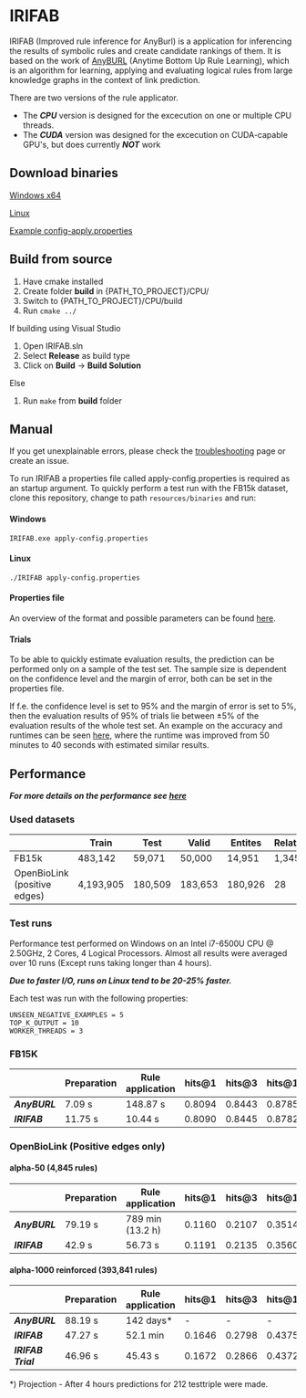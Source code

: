 # IRIFAB

IRIFAB (Improved rule inference for AnyBurl) is a application for inferencing the results of symbolic rules and create candidate rankings of them. It is based on the work of [AnyBURL](http://web.informatik.uni-mannheim.de/AnyBURL/) (Anytime Bottom Up Rule Learning), which is an algorithm for learning, applying and evaluating logical rules from large knowledge graphs in the context of link prediction.

There are two versions of the rule applicator. 
+ The ***CPU*** version is designed for the excecution on one or multiple CPU threads. 
+ The ***CUDA*** version was designed for the excecution on CUDA-capable GPU's, but does currently ***NOT*** work

## Download binaries

[Windows x64](https://github.com/OpenBioLink/IRIFAB/raw/master/resources/binaries/IRIFAB.exe)

[Linux](https://github.com/OpenBioLink/IRIFAB/raw/master/resources/binaries/IRIFAB)

[Example config-apply.properties](https://github.com/OpenBioLink/IRIFAB/raw/master/resources/binaries/config-apply.properties)

## Build from source

1. Have cmake installed
2. Create folder **build** in {PATH_TO_PROJECT}/CPU/
3. Switch to {PATH_TO_PROJECT}/CPU/build
4. Run `cmake ../`

If building using Visual Studio
1. Open IRIFAB.sln
2. Select **Release** as build type
4. Click on **Build** → **Build Solution**

Else
1. Run `make` from **build** folder

## Manual

If you get unexplainable errors, please check the [troubleshooting](https://github.com/OpenBioLink/IRIFAB/wiki/Troubleshooting) page or create an issue.

To run IRIFAB a properties file called apply-config.properties is required as an startup argument. To quickly perform a test run with the FB15k dataset, clone this repository, change to path `resources/binaries` and run:

#### Windows

`IRIFAB.exe apply-config.properties`

#### Linux

`./IRIFAB apply-config.properties`

#### Properties file

An overview of the format and possible parameters can be found [here](https://github.com/OpenBioLink/IRIFAB/wiki/Properties-file).

#### Trials

To be able to quickly estimate evaluation results, the prediction can be performed only on a sample of the test set. The sample size is dependent on the confidence level and the margin of error, both can be set in the properties file.

If f.e. the confidence level is set to 95% and the margin of error is set to 5%, then the evaluation results of  95% of trials lie between ±5% of the evaluation results of the whole test set. An example on the accuracy and runtimes can be seen [here](https://github.com/OpenBioLink/IRIFAB#trial), where the runtime was improved from 50 minutes to 40 seconds with estimated similar results.

## Performance

***For more details on the performance see [here](https://github.com/OpenBioLink/IRIFAB/wiki/Performance)***

### Used datasets

|                              | Train     | Test    | Valid   | Entites | Relations |
| ---------------------------- | --------- | ------- | ------- | ------- | --------- |
| FB15k                        | 483,142   | 59,071  | 50,000  | 14,951  | 1,345     |
| OpenBioLink (positive edges) | 4,193,905 | 180,509 | 183,653 | 180,926 | 28        |

### Test runs

Performance test performed on Windows on an Intel i7-6500U CPU @ 2.50GHz, 2 Cores, 4 Logical Processors. Almost all results were averaged over 10 runs (Except runs taking longer than 4 hours).

***Due to faster I/O, runs on Linux tend to be 20-25% faster.***

Each test was run with the following properties:

```
UNSEEN_NEGATIVE_EXAMPLES = 5
TOP_K_OUTPUT = 10
WORKER_THREADS = 3
```

### FB15K

|               | Preparation | Rule application | hits@1 | hits@3 | hits@10 |
| ------------- | ----------- | ---------------- | ------ | ------ | ------- |
| ***AnyBURL*** | 7.09 s      | 148.87 s         | 0.8094 | 0.8443 | 0.8785  |
| ***IRIFAB***  | 11.75 s     | 10.44 s          | 0.8090 | 0.8445 | 0.8782  |

### OpenBioLink (Positive edges only)

#### alpha-50 (4,845 rules)

|               | Preparation | Rule application | hits@1 | hits@3 | hits@10 |
| ------------- | ----------- | ---------------- | ------ | ------ | ------- |
| ***AnyBURL*** | 79.19 s     | 789 min (13.2 h) | 0.1160 | 0.2107 | 0.3514  |
| ***IRIFAB***  | 42.9 s      | 56.73 s          | 0.1191 | 0.2135 | 0.3560  |

#### alpha-1000 reinforced (393,841 rules)

|                    | Preparation | Rule application | hits@1 | hits@3 | hits@10 |
| ------------------ | ----------- | ---------------- | ------ | ------ | ------- |
| ***AnyBURL***      | 88.19 s     | 142 days*        | -      | -      | -       |
| ***IRIFAB***       | 47.27 s     | 52.1 min         | 0.1646 | 0.2798 | 0.4375  |
| ***IRIFAB Trial*** | 46.96 s     | 45.43 s          | 0.1672 | 0.2866 | 0.4372  |

*) Projection - After 4 hours predictions for 212 testtriple were made.
